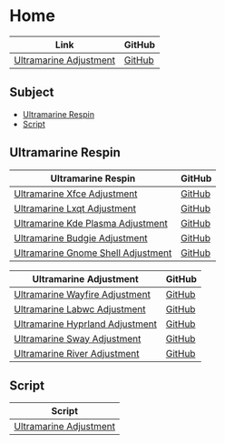 

# Home

| Link | GitHub |
| ---- | ------ |
| [Ultramarine Adjustment](https://samwhelp.github.io/ultramarine-adjustment/) | [GitHub](https://github.com/samwhelp/ultramarine-adjustment) |




## Subject

* [Ultramarine Respin](#ultramarine-respin)
* [Script](#script)



## Ultramarine Respin

| Ultramarine Respin | GitHub |
| ------------------ | ------ |
| [Ultramarine Xfce Adjustment](https://samwhelp.github.io/ultramarine-xfce-adjustment/) | [GitHub](https://github.com/samwhelp/ultramarine-xfce-adjustment) |
| [Ultramarine Lxqt Adjustment](https://samwhelp.github.io/ultramarine-lxqt-adjustment/) | [GitHub](https://github.com/samwhelp/ultramarine-lxqt-adjustment) |
| [Ultramarine Kde Plasma Adjustment](https://samwhelp.github.io/ultramarine-kde-plasma-adjustment/) | [GitHub](https://github.com/samwhelp/ultramarine-kde-plasma-adjustment) |
| [Ultramarine Budgie Adjustment](https://samwhelp.github.io/ultramarine-budgie-adjustment/) | [GitHub](https://github.com/samwhelp/ultramarine-budgie-adjustment) |
| [Ultramarine Gnome Shell Adjustment](https://samwhelp.github.io/ultramarine-gnome-shell-adjustment/) | [GitHub](https://github.com/samwhelp/ultramarine-gnome-shell-adjustment) |


| Ultramarine Adjustment | GitHub |
| ---------------------- | ------ |
| [Ultramarine Wayfire Adjustment](https://samwhelp.github.io/ultramarine-wayfire-adjustment/) | [GitHub](https://github.com/samwhelp/ultramarine-wayfire-adjustment) |
| [Ultramarine Labwc Adjustment](https://samwhelp.github.io/ultramarine-labwc-adjustment/) | [GitHub](https://github.com/samwhelp/ultramarine-labwc-adjustment) |
| [Ultramarine Hyprland Adjustment](https://samwhelp.github.io/ultramarine-hyprland-adjustment/) | [GitHub](https://github.com/samwhelp/ultramarine-hyprland-adjustment) |
| [Ultramarine Sway Adjustment](https://samwhelp.github.io/ultramarine-sway-adjustment/) | [GitHub](https://github.com/samwhelp/ultramarine-sway-adjustment) |
| [Ultramarine River Adjustment](https://samwhelp.github.io/ultramarine-river-adjustment/) | [GitHub](https://github.com/samwhelp/ultramarine-river-adjustment) |




## Script

| Script |
| ------ |
| [Ultramarine Adjustment](https://github.com/samwhelp/ultramarine-adjustment/tree/main/prototype/main) |
